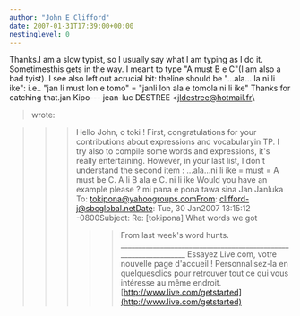 ```yaml
---
author: "John E Clifford"
date: 2007-01-31T17:39:00+00:00
nestinglevel: 0
---
```

Thanks.I am a slow typist, so I usually say what I am typing as I do it. Sometimesthis gets in the way. I meant to type "A must B e C"(I am also a bad tyist). I see also left out acrucial bit: theline should be "...ala... la ni li ike": i.e.. "jan li must lon e tomo" = "janli lon ala e tomola ni li ike" Thanks for catching that.jan Kipo---
 jean-luc DESTREE <[jldestree@hotmail.fr](mailto://jldestree@hotmail.fr)\
> wrote:

>>> Hello John, o toki !
>> First, congratulations for your contributions about expressions and vocabularyin TP. I try also
> to compile some words and expressions, it's really entertaining.
>> However, in your last list, I don't understand the second item :
>> ...ala...ni li ike = must = A must be C. A li B ala e C. ni li ike
>> Would you have an example please ?
>> mi pana e pona tawa sina
>> Jan Janluka
>>> To: [tokipona@yahoogroups.comFrom](mailto://tokipona@yahoogroups.comFrom): [clifford-j@sbcglobal.netDate](mailto://clifford-j@sbcglobal.netDate): Tue, 30 Jan2007 13:15:12
> -0800Subject: Re: \[tokipona\] What words we got
>>>>> From last week's word hunts.
>>> \_\_\_\_\_\_\_\_\_\_\_\_\_\_\_\_\_\_\_\_\_\_\_\_\_\_\_\_\_\_\_\_\_\_\_\_\_\_\_\_\_\_\_\_\_\_\_\_\_\_\_\_\_\_\_\_\_\_\_\_\_\_\_\_\_
> Essayez Live.com, votre nouvelle page d'accueil ! Personnalisez-la en quelquesclics pour
> retrouver tout ce qui vous intéresse au même endroit.
> [http://www.live.com/getstarted](http://www.live.com/getstarted)